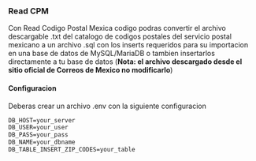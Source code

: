 ### Read CPM

Con Read Codigo Postal Mexica codigo podras convertir el archivo descargable .txt del catalogo de codigos postales del servicio postal mexicano a un archivo .sql con los inserts requeridos para su importacion en una base de datos de MySQL/MariaDB o tambien insertarlos directamente a tu base de datos (**Nota: el archivo descargado desde el sitio oficial de Correos de Mexico no modificarlo**)
#### Configuracion
Deberas crear un archivo .env con la siguiente configuracion
```txt
DB_HOST=your_server
DB_USER=your_user
DB_PASS=your_pass
DB_NAME=your_dbname
DB_TABLE_INSERT_ZIP_CODES=your_table
```
